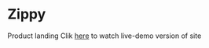 # Zippy
Product landing
Clik <a href='https://iogsotot.github.io/Zippy/'>here</a> to watch live-demo version of site
